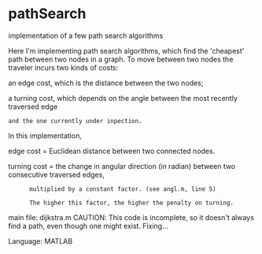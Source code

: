 # pathSearch
implementation of a few path search algorithms


Here I'm implementing path search algorithms, which find the 'cheapest' path between two nodes in a graph. To move between two nodes
the traveler incurs two kinds of costs:

an edge cost, which is the distance between the two nodes;

a turning cost, which depends on the angle between the most recently traversed edge

    and the one currently under inpection.

In this implementation,

edge cost = Euclidean distance between two connected nodes.

turning cost = the change in angular direction (in radian) between two consecutive traversed edges,

          multiplied by a constant factor. (see angl.m, line 5)
          
          The higher this factor, the higher the penalty on turning.
          
main file: dijkstra.m
CAUTION: This code is incomplete, so it doesn't always find a path, even though one might exist. Fixing...

Language: MATLAB
